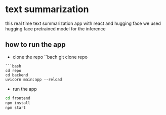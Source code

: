 # text summarization
this real time text summarization app with react and hugging face 
we used hugging face pretrained model for the inference 



## how to run the app 
- clone the repo 
``bach 
git clone repo 
``` 
```bash 
cd repo 
cd backend 
uvicorn main:app --reload
```

- run the app 

```bash
cd frontend 
npm install 
npm start 
``` 
